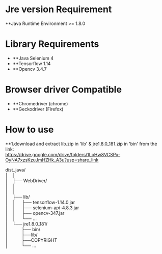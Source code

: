 # Jre version Requirement

**Java Runtime Environment >= 1.8.0 

# Library Requirements

* **Java Selenium 4
* **Tensorflow 1.14
* **Opencv 3.4.7

# Browser driver Compatible

* **Chromedriver (chrome)
* **Geckodriver (Firefox)

# How to use 

**1.download and extract lib.zip in 'lib' & jre1.8.0_181.zip in 'bin' from the link:  
https://drive.google.com/drive/folders/1LoHw8VCSPx-OyNA7xzsKzuJmHZHk_A3u?usp=share_link


dist_java/  
 │&emsp;│     
 │&emsp;├── WebDriver/  
 │&emsp;│   
 │&emsp;│     
 │&emsp;├── lib/  
 │&emsp;│&emsp;&ensp;├── tensorflow-1.14.0.jar  
 │&emsp;│&emsp;&ensp;├── selenium-api-4.8.3.jar  
 │&emsp;│&emsp;&ensp;├── opencv-347.jar  
 │&emsp;│&emsp;&ensp;└── ...  
 │&emsp;└── jre1.8.0_181/  
 │&emsp;&emsp;&ensp;&ensp;├── bin/  
 │&emsp;&emsp;&ensp;&ensp;├──lib/  
 │&emsp;&emsp;&ensp;&ensp;├──COPYRIGHT  
 │&emsp;&emsp;&ensp;&ensp;└── ...  
 
